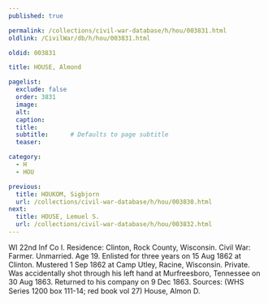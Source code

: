 ```yaml
---
published: true

permalink: /collections/civil-war-database/h/hou/003831.html
oldlink: /CivilWar/db/h/hou/003831.html

oldid: 003831

title: HOUSE, Almond

pagelist:
  exclude: false
  order: 3831
  image: 
  alt:
  caption:
  title:
  subtitle:      # Defaults to page subtitle
  teaser:

category: 
  - H 
  - HOU

previous:
  title: HOUKOM, Sigbjorn
  url: /collections/civil-war-database/h/hou/003830.html  
next:
  title: HOUSE, Lemuel S.
  url: /collections/civil-war-database/h/hou/003832.html   
---
```

WI 22nd Inf Co I. Residence: Clinton, Rock County, Wisconsin. Civil War: Farmer. Unmarried. Age 19. Enlisted for three years on 15 Aug 1862 at Clinton. Mustered 1 Sep 1862 at Camp Utley, Racine, Wisconsin. Private. Was accidentally shot through his left hand at Murfreesboro, Tennessee on 30 Aug 1863. Returned to his company on 9 Dec 1863. Sources: (WHS Series 1200 box 111-14; red book vol 27) &#147;House, Almon D.&#148;